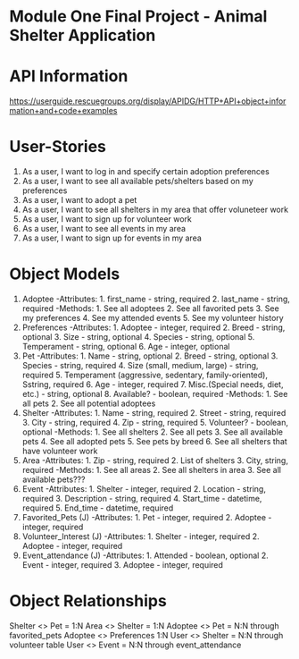 # Module One Final Project - Animal Shelter Application

# API Information
 
https://userguide.rescuegroups.org/display/APIDG/HTTP+API+object+information+and+code+examples

# User-Stories
1. As a user, I want to log in and specify certain adoption preferences
2. As a user, I want to see all available pets/shelters based on my preferences
3. As a user, I want to adopt a pet
4. As a user, I want to see all shelters in my area that offer voluneteer work
5. As a user, I want to sign up for volunteer work
6. As a user, I want to see all events in my area
7. As a user, I want to sign up for events in my area

# Object Models
1. Adoptee
	-Attributes:
		1. first_name - string, required
		2. last_name - string, required
	-Methods:
		1. See all adoptees
		2. See all favorited pets
		3. See my preferences
		4. See my attended events
		5. See my volunteer history
2. Preferences 
	-Attributes:
		1. Adoptee - integer, required
		2. Breed - string, optional
		3. Size - string, optional
		4. Species - string, optional
		5. Temperament - string, optional
		6. Age - integer, optional
3. Pet
	-Attributes:
		1. Name - string, optional
		2. Breed - string, optional
		3. Species - string, required
		4. Size (small, medium, large) - string, required
		5. Temperament (aggressive, sedentary, family-oriented), Sstring, required
		6. Age - integer, required
		7. Misc.(Special needs, diet, etc.) - string, optional
		8. Available?  - boolean, required
	-Methods:
		1. See all pets
		2. See all potential adoptees
4. Shelter
	-Attributes:
		1. Name - string, required
		2. Street - string, required
		3. City - string, required
		4. Zip - string, required
		5. Volunteer? - boolean, optional
	-Methods:
		1. See all shelters
		2. See all pets
		3. See all available pets
		4. See all adopted pets
		5. See pets by breed
		6. See all shelters that have volunteer work
5. Area
	-Attributes:
		1. Zip - string, required
		2. List of shelters
		3. City, string, required
	-Methods: 
		1. See all areas
		2. See all shelters in area
		3. See all available pets???
6. Event
	-Attributes:
		1. Shelter - integer, required
		2. Location - string, required
		3. Description - string, required
		4. Start_time - datetime, required
		5. End_time - datetime, required
7. Favorited_Pets (J)
	-Attributes:
		1. Pet - integer, required
		2. Adoptee - integer, required
8. Volunteer_Interest (J)
	-Attributes:
		1. Shelter - integer, required
		2. Adoptee - integer, required
9. Event_attendance (J)
	-Attributes:
		1. Attended - boolean, optional
		2. Event - integer, required
		3. Adoptee - integer, required


# Object Relationships
Shelter <> Pet = 1:N
Area <> Shelter = 1:N
Adoptee <> Pet = N:N through favorited_pets
Adoptee <> Preferences 1:N
User <> Shelter = N:N through volunteer table
User <> Event = N:N through event_attendance



